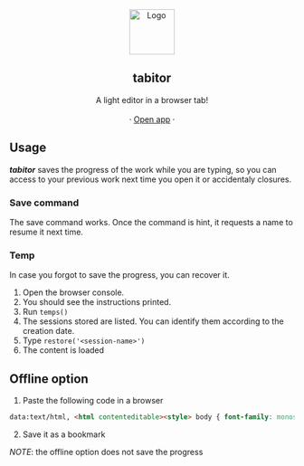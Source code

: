 <div align="center">
  <a href="https://afmicc.github.io/tabitor/">
    <img src="http://www.iconarchive.com/download/i80229/custom-icon-design/flatastic-1/edit.ico" alt="Logo" width="80" height="80">
  </a>

  <h2 align="center">tabitor</h2>

  <p align="center">
    A light editor in a browser tab!
    <br />
    <br />
     ·
    <a href="https://afmicc.github.io/tabitor/" target="_blank">Open app</a>
     ·
  </p>
</div>

## Usage

___tabitor___ saves the progress of the work while you are typing, so you can access to your previous work next time you open it or accidentaly closures.

### Save command

The save command works. Once the command is hint, it requests a name to resume it next time.

### Temp 

In case you forgot to save the progress, you can recover it. 
1. Open the browser console.
1. You should see the instructions printed. 
1. Run `temps()`
1. The sessions stored are listed. You can identify them according to the creation date.
1. Type `restore('<session-name>')`
1. The content is loaded

## Offline option

1. Paste the following code in a browser
```html
data:text/html, <html contenteditable><style> body { font-family: monospace } </style><title>notepad</title><link rel="icon" href="http://www.iconarchive.com/download/i80229/custom-icon-design/flatastic-1/edit.ico">
```
2. Save it as a bookmark

_NOTE_: the offline option does not save the progress


